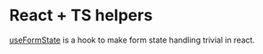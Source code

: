 # React + TS helpers

[useFormState](./src/useState.ts) is a hook to make form state handling trivial in react.
